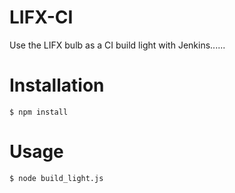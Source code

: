 LIFX-CI
==============

Use the LIFX bulb as a CI build light with Jenkins......

Installation
============

```
$ npm install
```

Usage
=====

```
$ node build_light.js
```

